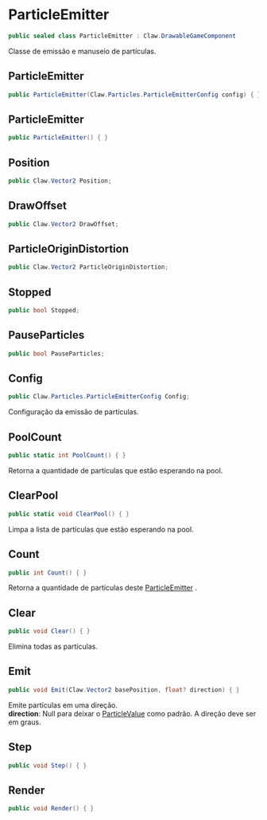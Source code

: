 # ParticleEmitter
```csharp
public sealed class ParticleEmitter : Claw.DrawableGameComponent
```
Classe de emissão e manuseio de partículas.<br />
## ParticleEmitter
```csharp
public ParticleEmitter(Claw.Particles.ParticleEmitterConfig config) { }
```
## ParticleEmitter
```csharp
public ParticleEmitter() { }
```
## Position
```csharp
public Claw.Vector2 Position;
```
## DrawOffset
```csharp
public Claw.Vector2 DrawOffset;
```
## ParticleOriginDistortion
```csharp
public Claw.Vector2 ParticleOriginDistortion;
```
## Stopped
```csharp
public bool Stopped;
```
## PauseParticles
```csharp
public bool PauseParticles;
```
## Config
```csharp
public Claw.Particles.ParticleEmitterConfig Config;
```
Configuração da emissão de partículas.<br />
## PoolCount
```csharp
public static int PoolCount() { }
```
Retorna a quantidade de partículas que estão esperando na pool.<br />
## ClearPool
```csharp
public static void ClearPool() { }
```
Limpa a lista de partículas que estão esperando na pool.<br />
## Count
```csharp
public int Count() { }
```
Retorna a quantidade de partículas deste [ParticleEmitter](/API/Claw/Particles/ParticleEmitter#ParticleEmitter) .<br />
## Clear
```csharp
public void Clear() { }
```
Elimina todas as partículas.<br />
## Emit
```csharp
public void Emit(Claw.Vector2 basePosition, float? direction) { }
```
Emite partículas em uma direção.<br />
**direction**: Null para deixar o [ParticleValue<T>](/API/Claw/Particles/ParticleValue`1#ParticleValue\<T>) como padrão. A direção deve ser em graus.<br />
## Step
```csharp
public void Step() { }
```
## Render
```csharp
public void Render() { }
```
